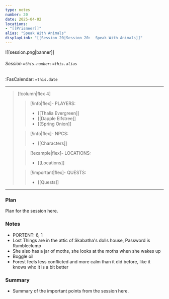 ```yaml
---
type: notes
number: 20
date: 2025-04-02
locations:
- "[[Prismeer]]"
alias: "Speak With Animals"
displayLink: "[[Session 20|Session 20:  Speak With Animals]]"
---
```


![[session.png|banner]]
###### Session `=this.number`: `=this.alias`
<span class="sub2">:FasCalendar: `=this.date` </span>
___

> [!column|flex 4]
> 
>> [!info|flex]- PLAYERS:
>> - [[Thalia Evergreen]]
>> - [[Dapple Elfstree]]
>> - [[Spring Onion]]
> 
>> [!info|flex]- NPCS:
>> - [[Characters]]
>
>> [!example|flex]- LOCATIONS:
>> - [[Locations]]
>
>> [!important|flex]- QUESTS:
>> - [[Quests]]

---

### Plan
Plan for the session here.

### Notes
- PORTENT: 6, 1
- Lost Things are in the attic of Skabatha's dolls house, Password is Rumbleclump
- She also has a jar of moths, she looks at the moths when she wakes up
- Boggle oil
- Forest feels less conflicted and more calm than it did before, like it knows who it is a bit better

### Summary
- Summary of the important points from the session here.


